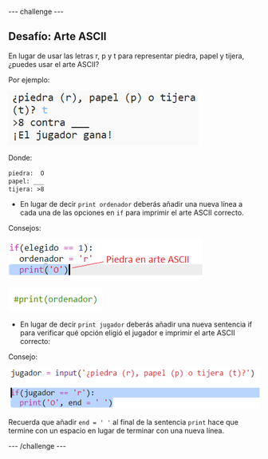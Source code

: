 \--- challenge \---

## Desafío: Arte ASCII

En lugar de usar las letras r, p y t para representar piedra, papel y tijera, ¿puedes usar el arte ASCII?

Por ejemplo:

![captura de pantalla](images/rps-ascii-challenge.png)

Donde:

    piedra:  O
    papel: ___
    tijera: >8
    

+ En lugar de decir `print ordenador` deberás añadir una nueva línea a cada una de las opciones en `if` para imprimir el arte ASCII correcto. 

Consejos:

![captura de pantalla](images/rps-ascii-rock.png)

![captura de pantalla](images/rps-comment-computer.png)

+ En lugar de decir ` print jugador ` deberás añadir una nueva sentencia if para verificar qué opción eligió el jugador e imprimir el arte ASCII correcto:

Consejo:

![captura de pantalla](images/rps-player-ascii.png)

Recuerda que añadir `end = ' '` al final de la sentencia `print` hace que termine con un espacio en lugar de terminar con una nueva línea.

\--- /challenge \---